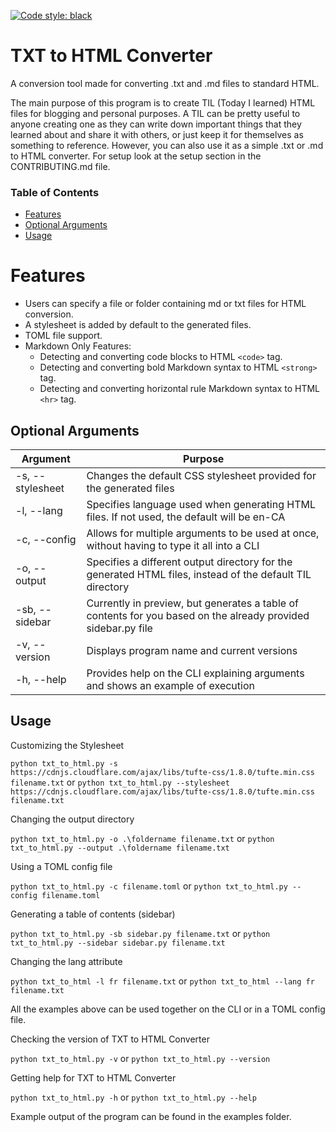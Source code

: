 [![Code style: black](https://img.shields.io/badge/code%20style-black-000000.svg)](https://github.com/psf/black)

# TXT to HTML Converter
A conversion tool made for converting .txt and .md files to standard HTML.

The main purpose of this program is to create TIL (Today I learned) HTML files for blogging and personal purposes. A TIL can be pretty useful to anyone creating one as they can write down important things that they learned about and share it with others, or just keep it for themselves as something to reference. However, you can also use it as a simple .txt or .md  to HTML converter. For setup look at the setup section in the CONTRIBUTING.md file.

### Table of Contents
 - [Features](#features)
 - [Optional Arguments](#optional-arguments)
 - [Usage](#usage)

# Features
 - Users can specify a file or folder containing md or txt files for HTML conversion.
 - A stylesheet is added by default to the generated files.
 - TOML file support.
 - Markdown Only Features:
   - Detecting and converting code blocks to HTML `<code>` tag.
   - Detecting and converting bold Markdown syntax to HTML `<strong>` tag.
   - Detecting and converting horizontal rule Markdown syntax to HTML `<hr>` tag.

## Optional Arguments

| Argument                                  | Purpose                                                                                                       |
|-------------------------------------------|---------------------------------------------------------------------------------------------------------------|
| -s, --stylesheet <CSS stylesheet URL>     | Changes the default CSS stylesheet provided for the generated files                                           |
| -l, --lang <lang attribute>               | Specifies language used when generating HTML files. If not used, the default will be en-CA                    |
| -c, --config <path to config.toml file>   | Allows for multiple arguments to be used at once, without having to type it all into a CLI                    |
| -o, --output <foldername>                 | Specifies a different output directory for the generated HTML files, instead of the default TIL directory     |
| -sb, --sidebar <path to siderbar.py file> | Currently in preview, but generates a table of contents for you based on the already provided sidebar.py file |
| -v, --version                             | Displays program name and current versions                                                                    |
| -h, --help                                | Provides help on the CLI explaining arguments and shows an example of execution                               |

## Usage
Customizing the Stylesheet

`python txt_to_html.py -s  https://cdnjs.cloudflare.com/ajax/libs/tufte-css/1.8.0/tufte.min.css filename.txt` or `python txt_to_html.py --stylesheet  https://cdnjs.cloudflare.com/ajax/libs/tufte-css/1.8.0/tufte.min.css filename.txt`

Changing the output directory

`python txt_to_html.py -o .\foldername filename.txt` or `python txt_to_html.py --output .\foldername filename.txt` 

Using a TOML config file

`python txt_to_html.py -c filename.toml` or `python txt_to_html.py --config filename.toml`

Generating a table of contents (sidebar)

`python txt_to_html.py -sb sidebar.py filename.txt` or `python txt_to_html.py --sidebar sidebar.py filename.txt`

Changing the lang attribute

`python txt_to_html -l fr filename.txt` or `python txt_to_html --lang fr filename.txt`


All the examples above can be used together on the CLI or in a TOML config file. 

Checking the version of TXT to HTML Converter

`python txt_to_html.py -v` or `python txt_to_html.py --version`

Getting help for TXT to HTML Converter

`python txt_to_html.py -h` or `python txt_to_html.py --help`


Example output of the program can be found in the examples folder.